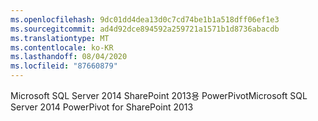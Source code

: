 ```yaml
---
ms.openlocfilehash: 9dc01dd4dea13d0c7cd74be1b1a518dff06ef1e3
ms.sourcegitcommit: ad4d92dce894592a259721a1571b1d8736abacdb
ms.translationtype: MT
ms.contentlocale: ko-KR
ms.lasthandoff: 08/04/2020
ms.locfileid: "87660879"
---
```

<span data-ttu-id="46ed9-101">Microsoft SQL Server 2014 SharePoint 2013용 PowerPivot</span><span class="sxs-lookup"><span data-stu-id="46ed9-101">Microsoft SQL Server 2014 PowerPivot for SharePoint 2013</span></span>
